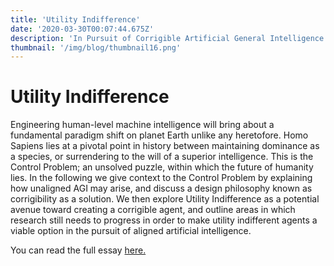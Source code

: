 ```yaml
---
title: 'Utility Indifference'
date: '2020-03-30T00:07:44.675Z'
description: 'In Pursuit of Corrigible Artificial General Intelligence'
thumbnail: '/img/blog/thumbnail16.png'
---
```


# Utility Indifference

Engineering human-level machine intelligence will bring about a fundamental paradigm shift on planet Earth unlike any heretofore. Homo Sapiens lies at a pivotal point in history between maintaining dominance as a species, or surrendering to the will of a superior intelligence. This is the Control Problem; an unsolved puzzle, within which the future of humanity lies. In the following we give context to the Control Problem by explaining how unaligned AGI may arise, and discuss a design philosophy known as corrigibility as a solution. We then explore Utility Indifference as a potential avenue toward creating a corrigible agent, and outline areas in which research still needs to progress in order to make utility indifferent agents a viable option in the pursuit of aligned artificial intelligence.

You can read the full essay [here.](https://drive.google.com/file/d/1f19OuNWsrqHFNEVDXJZXwOe2mt9R5bX1/view?usp=sharing)
